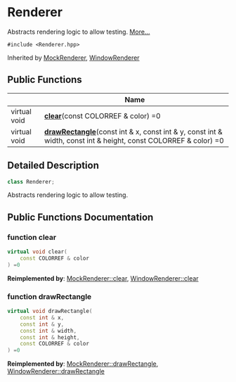 # Renderer



Abstracts rendering logic to allow testing.  [More...](#detailed-description)


`#include <Renderer.hpp>`

Inherited by [MockRenderer](Classes/class_mock_renderer.md), [WindowRenderer](Classes/class_window_renderer.md)

## Public Functions

|                | Name           |
| -------------- | -------------- |
| virtual void | **[clear](Classes/class_renderer.md#function-clear)**(const COLORREF & color) =0 |
| virtual void | **[drawRectangle](Classes/class_renderer.md#function-drawrectangle)**(const int & x, const int & y, const int & width, const int & height, const COLORREF & color) =0 |

## Detailed Description

```cpp
class Renderer;
```

Abstracts rendering logic to allow testing. 



## Public Functions Documentation

### function clear

```cpp
virtual void clear(
    const COLORREF & color
) =0
```


**Reimplemented by**: [MockRenderer::clear](Classes/class_mock_renderer.md#function-clear), [WindowRenderer::clear](Classes/class_window_renderer.md#function-clear)


### function drawRectangle

```cpp
virtual void drawRectangle(
    const int & x,
    const int & y,
    const int & width,
    const int & height,
    const COLORREF & color
) =0
```


**Reimplemented by**: [MockRenderer::drawRectangle](Classes/class_mock_renderer.md#function-drawrectangle), [WindowRenderer::drawRectangle](Classes/class_window_renderer.md#function-drawrectangle)

